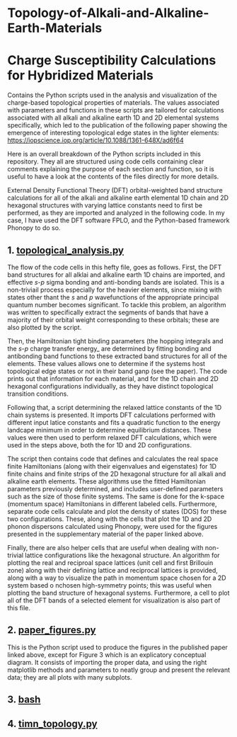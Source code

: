 # Topology-of-Alkali-and-Alkaline-Earth-Materials


# Charge Susceptibility Calculations for Hybridized Materials

Contains the Python scripts used in the analysis and visualization of the charge-based topological properties of materials. The values associated with parameters and functions in these scripts are tailored for calculations associated with all alkali and alkaline earth 1D and 2D elemental systems specifically, which led to the publication of the following paper showing the emergence of interesting topological edge states in the lighter elements:   
https://iopscience.iop.org/article/10.1088/1361-648X/ad6f64

Here is an overall breakdown of the Python scripts included in this repository. They all are structured using code cells containing clear comments explaining the purpose of each section and function, so it is useful to have a look at the contents of the files directly for more details.

External Density Functional Theory (DFT) orbital-weighted band structure calculations for all of the alkali and alkaline earth elemental 1D chain and 2D hexagonal structures with varying lattice constants need to first be performed, as they are imported and analyzed in the following code. In my case, I have used the DFT software FPLO, and the Python-based framework Phonopy to do so.


## 1. [topological_analysis.py](topological_analysis.py)

The flow of the code cells in this hefty file, goes as follows. First, the DFT band structures for all alklai and alkaline earth 1D chains are imported, and effective *s*-*p* sigma bonding and anti-bonding bands are isolated. This is a non-triviail process especially for the heavier elements, since mixing with states other thant the *s* and *p* wavefunctions of the appropriate principal quantum number becomes significant. To tackle this problem, an algorithm was written to specifically extract the segments of bands that have a majority of their orbital weight corresponding to these orbitals; these are also plotted by the script. 

Then, the Hamiltonian tight binding parameters (the hopping integrals and the *s*-*p* charge transfer energy_ are determined by fitting bonding and antibonding band functions to these extracted band structures for all of the elements. These values allows one to determine if the systems host topological edge states or not in their band ganp (see the paper). The code prints out that information for each material, and for the 1D chain and 2D hexagonal configurations individually, as they have distinct topological transition conditions.

Following that, a script determining the relaxed lattice constants of the 1D chain systems is presented. It imports DFT calculations performed with different input latice constants and fits a quadratic function to the energy landcape minimum in order to determine equilibrium distances. These values were then used to perform relaxed DFT calculations, which were used in the steps above, both the for 1D and 2D configurations.

The script then contains code that defines and calculates the real space finite Hamiltonians (along with their eigenvalues and eigenstates) for 1D finite chains and finite strips of the 2D hexagonal structure for all alkali and alkaline earth elements. These algorithms use the fitted Hamiltonian parameters previously determined, and includes user-defined parameters such as the size of those finite systems. The same is done for the k-space (momentum space) Hamiltonians in different labeled cells. Furthermore, separate code cells calculate and plot the density of states (DOS) for these two configurations. These, along with the cells that plot the 1D and 2D phonon dispersons calculated using Phonopy, were used for the figures presented in the supplementary material of the paper linked above.

Finally, there are also helper cells that are useful when dealing with non-trivial lattice configurations like the hexagonal structure. An algorithm for plotting the real and reciproal space lattices (unit cell and first Brillouin zone) along with their defining lattice and reciprocal lattices is provided, along with a way to visualize the path in momentum space chosen for a 2D system based o nchosen high-symmetry points; this was useful when plotting the band structure of hexagonal systems. Furthermore, a cell to plot all of the DFT bands of a selected element for visualization is also part of this file.








## 2. [paper_figures.py](paper_figures.py)

This is the Python script used to produce the figures in the published paper linked above, except for Figure 3 which is an explicatory conceptual diagram. It consists of importing the proper data, and using the right matplotlib methods and parameters to neatly group and present the relevant data; they are all plots with many subplots.



## 3. [bash](bash)


## 4. [timn_topology.py](timn_topology.py)








